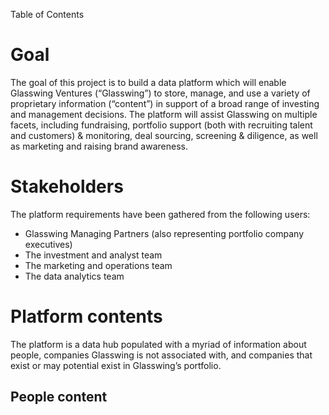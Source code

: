 Table of Contents


# Goal

The goal of this project is to build a data platform which will enable Glasswing Ventures (“Glasswing”) to store, manage, and use a variety of proprietary information (“content”) in support of a broad range of investing and management decisions. The platform will assist Glasswing on multiple facets, including fundraising, portfolio support (both with recruiting talent and customers) & monitoring, deal sourcing, screening & diligence, as well as marketing and raising brand awareness. 

# Stakeholders
The platform requirements have been gathered from the following users:
* Glasswing Managing Partners (also representing portfolio company executives)
* The investment and analyst team
* The marketing and operations team
* The data analytics team


# Platform contents
The platform is a data hub populated with a myriad of information about people, companies Glasswing is not associated with, and companies that exist or may potential exist in Glasswing’s portfolio.
## People content 
